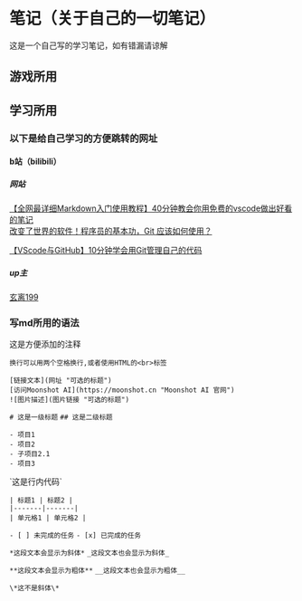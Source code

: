# 笔记（关于自己的一切笔记）
这是一个自己写的学习笔记，如有错漏请谅解

## 游戏所用

## 学习所用

### 以下是给自己学习的方便跳转的网址

#### b站（bilibili）

##### 网站

[【全网最详细Markdown入门使用教程】40分钟教会你用免费的vscode做出好看的笔记](https://www.bilibili.com/video/BV1bK4y1i7BY/?spm_id_from=333.337.search-card.all.click&vd_source=0f1f56a0ec1cf4d85df0ad3fabac75ff)  
[改变了世界的软件！程序员的基本功，Git 应该如何使用？](https://www.bilibili.com/video/BV1u94y1n73L/?spm_id_from=333.337.search-card.all.click&vd_source=0f1f56a0ec1cf4d85df0ad3fabac75ff)  

[【VScode与GitHub】10分钟学会用Git管理自己的代码](https://www.bilibili.com/video/BV1dK411p7RF/?spm_id_from=333.337.search-card.all.click&vd_source=0f1f56a0ec1cf4d85df0ad3fabac75ff)
##### up主
[玄离199](https://space.bilibili.com/67079745 "教人使用各种科技工具")

### 写md所用的语法

这是方便添加的注释

`换行可以用两个空格换行,或者使用HTML的<br>标签`  

`[链接文本](网址 "可选的标题")`  
`[访问Moonshot AI](https://moonshot.cn "Moonshot AI 官网")`  
`![图片描述](图片链接 "可选的标题")`  

`# 这是一级标题`
`## 这是二级标题`

`- 项目1`  
`- 项目2`  
`- 子项目2.1`  
`- 项目3`  

\`这是行内代码\`

`| 标题1 | 标题2 |`  
`|-------|-------|`  
`| 单元格1 | 单元格2 |`  

`- [ ] 未完成的任务`
`- [x] 已完成的任务`

`*这段文本会显示为斜体*`
`_这段文本也会显示为斜体_`

`**这段文本会显示为粗体**`
`__这段文本也会显示为粗体__`

`\*这不是斜体\*`


